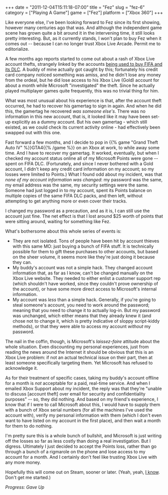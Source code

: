 +++
date = "2011-12-04T15:11:18-07:00"
title = "Fez"
slug = "fez-6"
category = ["Playing A Game"]
game = ["Fez"]
platform = ["Xbox 360"]
+++

Like everyone else, I've been looking forward to Fez since its first showing, however many centuries ago that was.  And although the independent game scene has grown quite a bit around it in the intervening time, it still looks pretty interesting.  But, as it currently stands, I won't plan to buy Fez when it comes out -- because I can no longer trust Xbox Live Arcade.  Permit me to editorialize.

A few months ago reports started to come out about a rash of Xbox Live account thefts, strangely linked by the accounts <a href="http://www.joystiq.com/2011/10/14/fifa-loving-hackers-accessing-users-xbox-live-accounts-to-buy-d/">being used to buy FIFA and its DLC</a>.  A buddy of mine actually got caught by this; fortunately his credit card company noticed something was amiss, and he didn't lose any money from the ordeal, but he did lose access to his Xbox Live (Gold) account for about a month while Microsoft "investigated" the theft.  Since he actually played multiplayer games quite frequently, this was no trivial thing for him.

What was most unusual about his experience is that, after the account theft occurred, he had to recover his gamertag to sign in again.  And when he did this, the gamertag he recovered <i>was someone else's</i>.  There was no information in this new account, that is, it looked like it may have been set-up explicitly as a dummy account.  But his own gamertag - which still existed, as we could check its current activity online - had effectively been swapped out with this one.

Fast forward a few months, and I decide to pop in {{% game "Grand Theft Auto IV" %}}GTA4{{% /game %}} on an Xbox at work, to while away some time.  And I have to recover my gamertag.  It worked, eventually, but when I checked my account status online all of my Microsoft Points were gone -- spent on FIFA DLC.  (Fortunately, and since I never bothered with a Gold account, I didn't keep any credit card information on my account; so my losses were limited to Points.)  What I found odd about my incident, was that <i>none of my account information was changed</i>: my password was the same, my email address was the same, my security settings were the same.  Someone had just logged in to my account, spent its Points balance on multiple copies of the same FIFA DLC packs, and then left, without attempting to get anything more or even cover their tracks.

I changed my password as a precaution, and as it is, I can still use the account just fine.  The net effect is that I lost around $25 worth of points that were sitting around, waiting for something like Fez.

What's bothersome about this whole series of events is:

* They are not isolated.  Tons of people have been hit by account thieves with this same MO: just buying a bunch of FIFA stuff.  It is technically possible for them to gift these purchases to other accounts, but based on the sheer volume, it seems more like they're just doing it because they can.
* My buddy's account was not a simple hack.  They changed account information that, as far as I know, can't be changed manually on the Xbox Live website.  They needed to either enlist a customer support rep (which shouldn't have worked, since they couldn't prove ownership of the account), or have some more direct access to Microsoft's internal information.
* My account was <i>less</i> than a simple hack.  Generally, if you're going to steal someone's account, you need to work around the password; meaning that you need to change it to actually log-in.  But my password was unchanged, which either means that they already knew it (and chose not to change it, which is pretty indicative of sloppy script-kiddy methods), or that they were able to access my account <i>without</i> my password.

The nail in the coffin, though, is Microsoft's <i>laissez-faire</i> attitude about the whole situation.  Even discounting my personal experiences, just from reading the news around the Internet it should be obvious that this is an Xbox Live problem: if not an actual technical issue on their part, then at least someone specifically targeting them.  Yet Microsoft has refused to acknowledge it.

As for their treatment of specific cases, taking my buddy's account offline for a month is <i>not</i> acceptable for a paid, real-time service.  And when I emailed Xbox Support about my incident, the reply was that they're "unable to discuss [account theft] over email for security and confidentiality purposes" -- so, they did nothing.  And based on my friend's experience, I know that if I were to call Microsoft about this, I would have to supply them with a bunch of Xbox serial numbers (for all the machines I've used the account with), verify my personal information with them (which I don't even want to have listed on my account in the first place), and then wait a month for them to do nothing.

I'm pretty sure this is a whole bunch of bullshit, and Microsoft is just writing off the losses so far as less costly than doing a real investigation.  But I digress.  Ultimately I just decided to accept the Points loss, rather than go through a bunch of a rigmarole on the phone and lose access to my account for a month.  And I certainly don't feel like trusting Xbox Live with any more money.

Hopefully this will come out on Steam, sooner or later.  (Yeah, yeah, <a href="http://www.joystiq.com/2011/11/10/valve-steam-user-database-hacked-no-evidence-of-personal-info/">I know</a>.  Don't get me started.)

<i>Progress: Gave Up</i>